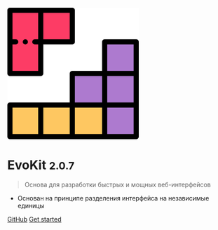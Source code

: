 <!-- _coverpage.md -->

![logo](_media/logo.svg)

# EvoKit <small>2.0.7</small>

> Основа для разработки быстрых и мощных веб-интерфейсов

* Основан на принципе разделения интерфейса на независимые единицы

[GitHub](https://github.com/docccdev/evokit)
[Get started](/base/started.md)
